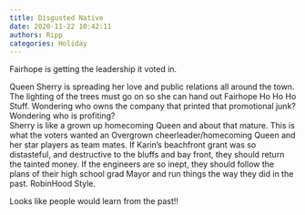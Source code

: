 ```yaml
---
title: Disgusted Native
date: 2020-11-22 10:42:11
authors: Ripp
categories: Holiday
---
```


 Fairhope is getting the leadership it voted in. 

Queen Sherry is spreading her love and public relations all around the town. The lighting of the trees must go on so she can hand out Fairhope Ho Ho Ho Stuff. Wondering who owns the company that printed that promotional junk? Wondering who is profiting?   
Sherry is like a grown up homecoming Queen and about that mature. This is what the voters wanted an Overgrown cheerleader/homecoming Queen and her star players as team mates. 
If Karin’s beachfront grant was so distasteful, and destructive to the bluffs and bay front, they should return the tainted money. If the engineers are so inept, they should follow the plans of their high school grad Mayor and run things the way they did in the past. RobinHood Style. 

Looks like people would learn from the past!!